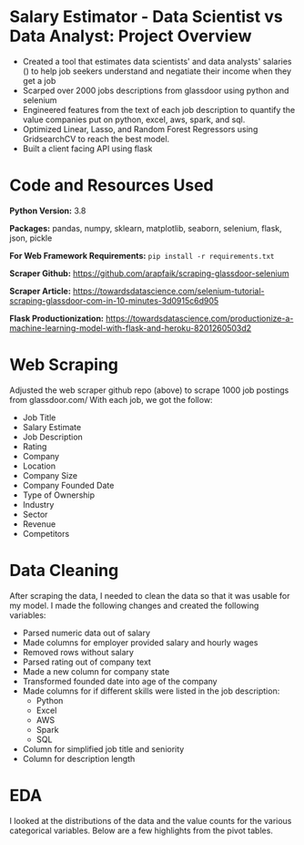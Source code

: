 # Salary Estimator - Data Scientist vs Data Analyst: Project Overview
* Created a tool that estimates data scientists' and data analysts' salaries () to help job seekers understand and negatiate their income when they get a job
* Scarped over 2000 jobs descriptions from glassdoor using python and selenium
* Engineered features from the text of each job description to quantify the value companies put on python, excel, aws, spark, and sql.
* Optimized Linear, Lasso, and Random Forest Regressors using GridsearchCV to reach the best model.
* Built a client facing API using flask



# Code and Resources Used
**Python Version:** 3.8

**Packages:** pandas, numpy, sklearn, matplotlib, seaborn, selenium, flask, json, pickle

**For Web Framework Requirements:** ```pip install -r requirements.txt```

**Scraper Github:** https://github.com/arapfaik/scraping-glassdoor-selenium

**Scraper Article:** https://towardsdatascience.com/selenium-tutorial-scraping-glassdoor-com-in-10-minutes-3d0915c6d905

**Flask Productionization:** https://towardsdatascience.com/productionize-a-machine-learning-model-with-flask-and-heroku-8201260503d2

# Web Scraping
Adjusted the web scraper github repo (above) to scrape 1000 job postings from glassdoor.com/  With each job, we got the follow:
* Job Title
* Salary Estimate
* Job Description
* Rating
* Company
* Location
* Company Size
* Company Founded Date
* Type of Ownership
* Industry
* Sector
* Revenue
* Competitors

# Data Cleaning
After scraping the data, I needed to clean the data so that it was usable for my model.  I made the following changes and created the following variables:
* Parsed numeric data out of salary
* Made columns for employer provided salary and hourly wages
* Removed rows without salary
* Parsed rating out of company text
* Made a new column for company state
* Transformed founded date into age of the company
* Made columns for if different skills were listed in the job description:
  * Python
  * Excel
  * AWS
  * Spark
  * SQL
* Column for simplified job title and seniority
* Column for description length

# EDA
I looked at the distributions of the data and the value counts for the various categorical variables. Below are a few highlights from the pivot tables.
